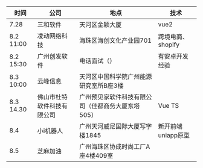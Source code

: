 | 时间      | 公司                       | 地点                                              | 技术               |
| --------- | -------------------------- | ------------------------------------------------- | ------------------ |
| 7.28      | 三和软件                   | 天河区金颖大厦                                    | vue2               |
| 8.2 11:00 | 凌动网络科技               | 海珠区海创文化产业园701                           | 跨境电商、shopify  |
| 8.2 15:30 | 广州创发软件               | 电话面试（）                                      | 有安卓开发经验     |
| 8.3 10:00 | 云峰信息                   | 天河区中国科学院广州能源研究室所B座3楼            |                    |
| 8.3 14.30 | 佛山市杜特软件科技有限公司 | 广州预见家软件科技有限公司（佳都商务大厦东塔505） | Vue TS             |
| 8.4       | 小i机器人                  | 广州天河威尼国际大厦写字楼1845                    | 新开前端uniapp原型 |
| 8.5       | 芝麻加油                   | 广州海珠区协成时尚工厂A座4楼409室                 |                    |

